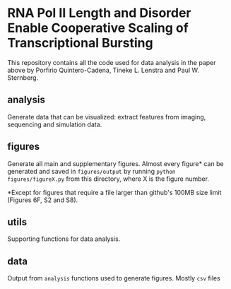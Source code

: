 # RNA Pol II Length and Disorder Enable Cooperative Scaling of Transcriptional Bursting
This repository contains all the code used for data analysis in the paper above by Porfirio Quintero-Cadena, Tineke L. Lenstra and Paul W. Sternberg.

## analysis
Generate data that can be visualized: extract features from imaging, sequencing and simulation data.
## figures
Generate all main and supplementary figures. Almost every figure\* can be generated and saved in `figures/output` by running `python figures/figureX.py` from this directory, where X is the figure number.

\*Except for figures that require a file larger than github's 100MB size limit (Figures 6F, S2 and S8).
## utils
Supporting functions for data analysis.
## data
Output from `analysis` functions used to generate figures. Mostly `csv` files

